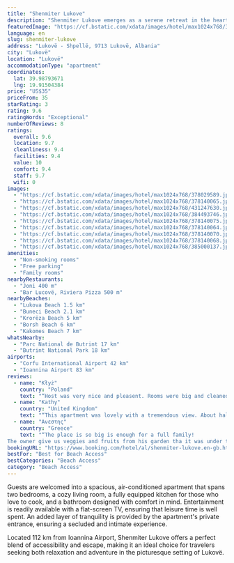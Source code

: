 ```yaml
---
title: "Shenmiter Lukove"
description: "Shenmiter Lukove emerges as a serene retreat in the heart of Lukovë, a mere stone's throw away from the pristine Lukova Beach and the historic Butrint National Park."
featuredImage: "https://cf.bstatic.com/xdata/images/hotel/max1024x768/378029589.jpg?k=c6b3baae905b4a6dec902f4c24f9365dbb31fe7cb304cfadb06b60d7df79255e&o=&hp=1"
language: en
slug: shenmiter-lukove
address: "Lukovë - Shpellë, 9713 Lukovë, Albania"
city: "Lukovë"
location: "Lukovë"
accommodationType: "apartment"
coordinates:
  lat: 39.98793671
  lng: 19.91504384
price: "US$35"
priceFrom: 35
starRating: 3
rating: 9.6
ratingWords: "Exceptional"
numberOfReviews: 8
ratings:
  overall: 9.6
  location: 9.7
  cleanliness: 9.4
  facilities: 9.4
  value: 10
  comfort: 9.4
  staff: 9.7
  wifi: 0
images:
  - "https://cf.bstatic.com/xdata/images/hotel/max1024x768/378029589.jpg?k=c6b3baae905b4a6dec902f4c24f9365dbb31fe7cb304cfadb06b60d7df79255e&o=&hp=1"
  - "https://cf.bstatic.com/xdata/images/hotel/max1024x768/378140065.jpg?k=f124d777db424dc7b06fa26e7a3c1056fb979c6403e8966f7bda85bb9fda1f61&o=&hp=1"
  - "https://cf.bstatic.com/xdata/images/hotel/max1024x768/431247630.jpg?k=fadbc4ba52abb2b44c326813b17adbc35ca3d8f4ece8c87cf1c77aee5ae7615c&o=&hp=1"
  - "https://cf.bstatic.com/xdata/images/hotel/max1024x768/384493746.jpg?k=7733ba45236348c7f76ab45cce729535bfdcde1c73e36fc4010a53b1614ccb90&o=&hp=1"
  - "https://cf.bstatic.com/xdata/images/hotel/max1024x768/378140075.jpg?k=f9961a54cce87ee4061ac141db1fa36c3f5d927e6c37f2e68b067c0a9f6dcb81&o=&hp=1"
  - "https://cf.bstatic.com/xdata/images/hotel/max1024x768/378140064.jpg?k=f9cc90968b323ac2136815dfd74553d08358698b1325bb3e650a3177b6be1237&o=&hp=1"
  - "https://cf.bstatic.com/xdata/images/hotel/max1024x768/378140070.jpg?k=cd0e035043abf9de5ba115d0cd16fdc2e235c599e01fda306ff31d98cba29614&o=&hp=1"
  - "https://cf.bstatic.com/xdata/images/hotel/max1024x768/378140068.jpg?k=0532164f49088761fd278d018849f3be901cb7ecc44339e7285c4341881dbd78&o=&hp=1"
  - "https://cf.bstatic.com/xdata/images/hotel/max1024x768/385000137.jpg?k=84c683089a8fb63424ae6e2af9683e1bfa75cf764b52b5ba5342867494b4f450&o=&hp=1"
amenities:
  - "Non-smoking rooms"
  - "Free parking"
  - "Family rooms"
nearbyRestaurants:
  - "Joni 400 m"
  - "Bar Lucovë, Riviera Pizza 500 m"
nearbyBeaches:
  - "Lukova Beach 1.5 km"
  - "Buneci Beach 2.1 km"
  - "Krorëza Beach 5 km"
  - "Borsh Beach 6 km"
  - "Kakomes Beach 7 km"
whatsNearby:
  - "Parc National de Butrint 17 km"
  - "Butrint National Park 18 km"
airports:
  - "Corfu International Airport 42 km"
  - "Ioannina Airport 83 km"
reviews:
  - name: "Kłyż"
    country: "Poland"
    text: "“Host was very nice and pleasent. Rooms were big and cleaned. Apartament has 2 balconies, tv and big fridge. The view from the balcony is amazing, couldn't be better. One of the best in Albania. Great experience to see it while drinking morning...”"
  - name: "Kathy"
    country: "United Kingdom"
    text: "“This apartment was lovely with a tremendous view. About half hour drive to Sarander. Very comfortable apartment and great size. Our host was lovely and very kind and helpful. We would recommend it.”"
  - name: "Ανεστης"
    country: "Greece"
    text: "“The place is so big is enough for a full family!
The owner give us veggies and fruits from his garden tha it was under the balkoni of the house every time we needed to wash clothes the wife onwer was there for us she is so good and cute next time...”"
bookingURL: "https://www.booking.com/hotel/al/shenmiter-lukove.en-gb.html?aid=8035640"
bestFor: "Best for Beach Access"
bestCategories: "Beach Access"
category: "Beach Access"
---
```


Guests are welcomed into a spacious, air-conditioned apartment that spans two bedrooms, a cozy living room, a fully equipped kitchen for those who love to cook, and a bathroom designed with comfort in mind. Entertainment is readily available with a flat-screen TV, ensuring that leisure time is well spent. An added layer of tranquility is provided by the apartment's private entrance, ensuring a secluded and intimate experience.

Located 112 km from Ioannina Airport, Shenmiter Lukove offers a perfect blend of accessibility and escape, making it an ideal choice for travelers seeking both relaxation and adventure in the picturesque setting of Lukovë.